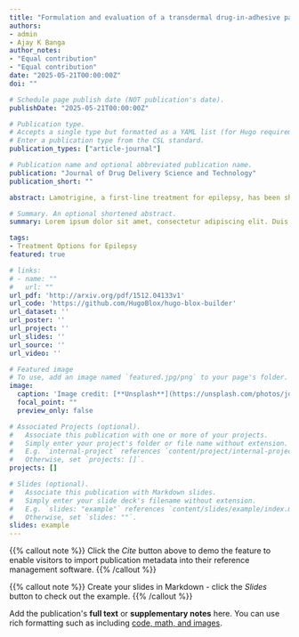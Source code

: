 ```yaml
---
title: "Formulation and evaluation of a transdermal drug-in-adhesive patch for lamotrigine delivery in potential epilepsy treatment"
authors:
- admin
- Ajay K Banga
author_notes:
- "Equal contribution"
- "Equal contribution"
date: "2025-05-21T00:00:00Z"
doi: ""

# Schedule page publish date (NOT publication's date).
publishDate: "2025-05-21T00:00:00Z"

# Publication type.
# Accepts a single type but formatted as a YAML list (for Hugo requirements).
# Enter a publication type from the CSL standard.
publication_types: ["article-journal"]

# Publication name and optional abbreviated publication name.
publication: "Journal of Drug Delivery Science and Technology"
publication_short: ""

abstract: Lamotrigine, a first-line treatment for epilepsy, has been shown to effectively reduces seizure frequency and severity. However, its current oral dosage form presents limitations such as polypharmacy, polyphagia, poor patient compliance, and adverse systemic effects. In this study, a matrix-type transdermal patch was investigated for continuous lamotrigine delivery over three days. Various penetration enhancers were screened, with a combination of oleic acid and oleyl alcohol proving most effective. Suspension-based transdermal patches were formulated using acrylate and polyisobutylene (PIB) pressure-sensitive adhesives, with or without propylene glycol (PG), in different thicknesses via solvent evaporation. Optimized patches (P1-P5) were characterized for adhesive properties, drying time, peel strength, tack, shear strength, and drug content uniformity. In vitro permeation studies were conducted using Franz diffusion cells with porcine ear skin and human epidermis over 72 h. A developed HPLC method was used to quantify drug permeation. Passive delivery through PG alone was found to be insufficient (23.36 ± 5.6 μg/sq. cm). The 400 GSM PIB patch with PG and chemical enhancers (P5) delivered the highest amount of lamotrigine (498.70 ± 43.15 μg/sq. cm) across porcine skin, exceeding the target for pediatric patients aged 2–12 years. This formulation demonstrated potential as a pediatric anti-epileptic patch, offering improved treatment options for epilepsy.

# Summary. An optional shortened abstract.
summary: Lorem ipsum dolor sit amet, consectetur adipiscing elit. Duis posuere tellus ac convallis placerat. Proin tincidunt magna sed ex sollicitudin condimentum.

tags:
- Treatment Options for Epilepsy
featured: true

# links:
# - name: ""
#   url: ""
url_pdf: 'http://arxiv.org/pdf/1512.04133v1'
url_code: 'https://github.com/HugoBlox/hugo-blox-builder'
url_dataset: ''
url_poster: ''
url_project: ''
url_slides: ''
url_source: ''
url_video: ''

# Featured image
# To use, add an image named `featured.jpg/png` to your page's folder. 
image:
  caption: 'Image credit: [**Unsplash**](https://unsplash.com/photos/jdD8gXaTZsc)'
  focal_point: ""
  preview_only: false

# Associated Projects (optional).
#   Associate this publication with one or more of your projects.
#   Simply enter your project's folder or file name without extension.
#   E.g. `internal-project` references `content/project/internal-project/index.md`.
#   Otherwise, set `projects: []`.
projects: []

# Slides (optional).
#   Associate this publication with Markdown slides.
#   Simply enter your slide deck's filename without extension.
#   E.g. `slides: "example"` references `content/slides/example/index.md`.
#   Otherwise, set `slides: ""`.
slides: example
---
```


{{% callout note %}}
Click the *Cite* button above to demo the feature to enable visitors to import publication metadata into their reference management software.
{{% /callout %}}

{{% callout note %}}
Create your slides in Markdown - click the *Slides* button to check out the example.
{{% /callout %}}

Add the publication's **full text** or **supplementary notes** here. You can use rich formatting such as including [code, math, and images](https://docs.hugoblox.com/content/writing-markdown-latex/).
